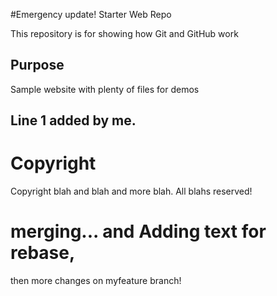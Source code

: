 #Emergency update!  Starter Web Repo

This repository is for showing how Git and GitHub work

## Purpose

Sample website with plenty of files for demos

## Line 1 added by me.

# Copyright

Copyright blah and blah and more blah. All blahs reserved!

# merging... and Adding text for rebase, 
then more changes on myfeature branch!
